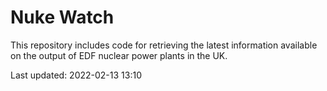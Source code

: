 # Nuke Watch

This repository includes code for retrieving the latest information available on the output of EDF nuclear power plants in the UK.

Last updated: 2022-02-13 13:10